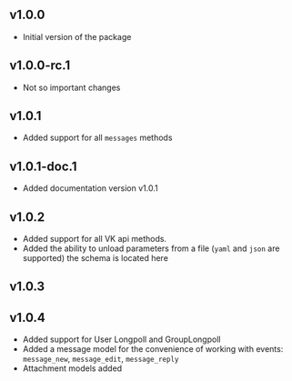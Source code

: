 ## v1.0.0

- Initial version of the package

## v1.0.0-rc.1

- Not so important changes

## v1.0.1

- Added support for all `messages` methods

## v1.0.1-doc.1

- Added documentation version v1.0.1

## v1.0.2

- Added support for all VK api methods.
- Added the ability to unload parameters from a file (`yaml` and `json` are supported) the schema is located here

## v1.0.3

## v1.0.4

- Added support for User Longpoll and GroupLongpoll
- Added a message model for the convenience of working with events: `message_new`, `message_edit`, `message_reply`
- Attachment models added